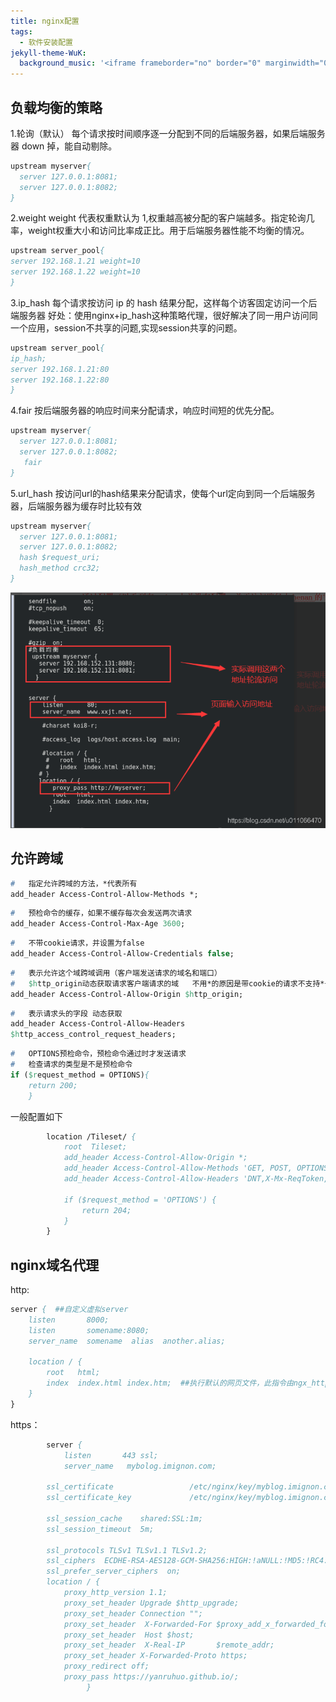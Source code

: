 ```yaml
---
title: nginx配置
tags:
  - 软件安装配置
jekyll-theme-WuK:
  background_music: '<iframe frameborder="no" border="0" marginwidth="0" marginheight="0" width=100% height=86 src="//music.163.com/outchain/player?type=2&id=27876158&auto=0&height=66"></iframe>'
---
```


## 负载均衡的策略
1.轮询（默认）
每个请求按时间顺序逐一分配到不同的后端服务器，如果后端服务器 down 掉，能自动剔除。
```p
upstream myserver{
  server 127.0.0.1:8081;
  server 127.0.0.1:8082;
}
```

2.weight
weight 代表权重默认为 1,权重越高被分配的客户端越多。指定轮询几率，weight权重大小和访问比率成正比。用于后端服务器性能不均衡的情况。
```p
upstream server_pool{
server 192.168.1.21 weight=10
server 192.168.1.22 weight=10
}
```

3.ip_hash
每个请求按访问 ip 的 hash 结果分配，这样每个访客固定访问一个后端服务器
好处：使用nginx+ip_hash这种策略代理，很好解决了同一用户访问同一个应用，session不共享的问题,实现session共享的问题。
```p
upstream server_pool{
ip_hash;
server 192.168.1.21:80
server 192.168.1.22:80
}
```

4.fair 
按后端服务器的响应时间来分配请求，响应时间短的优先分配。
```p
upstream myserver{
  server 127.0.0.1:8081;
  server 127.0.0.1:8082;
   fair
}
```

5.url_hash
按访问url的hash结果来分配请求，使每个url定向到同一个后端服务器，后端服务器为缓存时比较有效
```p
upstream myserver{
  server 127.0.0.1:8081;
  server 127.0.0.1:8082;
  hash $request_uri;
  hash_method crc32;
}
```
![](/image/nginx/20210507145056727.png)

## 允许跨域
```p
#   指定允许跨域的方法，*代表所有
add_header Access-Control-Allow-Methods *;
```

```p
#   预检命令的缓存，如果不缓存每次会发送两次请求
add_header Access-Control-Max-Age 3600;
```

```p
#   不带cookie请求，并设置为false
add_header Access-Control-Allow-Credentials false;
```

```p
#   表示允许这个域跨域调用（客户端发送请求的域名和端口） 
#   $http_origin动态获取请求客户端请求的域   不用*的原因是带cookie的请求不支持*号
add_header Access-Control-Allow-Origin $http_origin;
```

```p
#   表示请求头的字段 动态获取
add_header Access-Control-Allow-Headers 
$http_access_control_request_headers;
```

```p
#   OPTIONS预检命令，预检命令通过时才发送请求
#   检查请求的类型是不是预检命令
if ($request_method = OPTIONS){
    return 200;
    }
```

一般配置如下
```p
        location /Tileset/ {
            root  Tileset;
            add_header Access-Control-Allow-Origin *;
            add_header Access-Control-Allow-Methods 'GET, POST, OPTIONS';
            add_header Access-Control-Allow-Headers 'DNT,X-Mx-ReqToken,Keep-Alive,User-Agent,X-Requested-With,If-Modified-Since,Cache-Control,Content-Type,Authorization';  # 如果有自定义head，需要添加在此处

            if ($request_method = 'OPTIONS') {
                return 204;
            }
        }
```


## nginx域名代理
http:
```p
server {  ##自定义虚拟server
    listen       8000;
    listen       somename:8080;
    server_name  somename  alias  another.alias;

    location / {
        root   html;
        index  index.html index.htm;  ##执行默认的网页文件，此指令由ngx_http_index_module模块提供
    }
}
```

https：
```p
        server {
            listen       443 ssl;
            server_name   mybolog.imignon.com;

        ssl_certificate                 /etc/nginx/key/myblog.imignon.com_bundle.pem;
        ssl_certificate_key             /etc/nginx/key/myblog.imignon.com.key;

        ssl_session_cache    shared:SSL:1m;
        ssl_session_timeout  5m;

        ssl_protocols TLSv1 TLSv1.1 TLSv1.2;
        ssl_ciphers  ECDHE-RSA-AES128-GCM-SHA256:HIGH:!aNULL:!MD5:!RC4:!DHE;
        ssl_prefer_server_ciphers  on;
        location / {
            proxy_http_version 1.1;
            proxy_set_header Upgrade $http_upgrade;
            proxy_set_header Connection "";
            proxy_set_header  X-Forwarded-For $proxy_add_x_forwarded_for;
            proxy_set_header  Host $host;
            proxy_set_header  X-Real-IP       $remote_addr;
            proxy_set_header X-Forwarded-Proto https;
            proxy_redirect off;
            proxy_pass https://yanruhuo.github.io/;
                 }
```